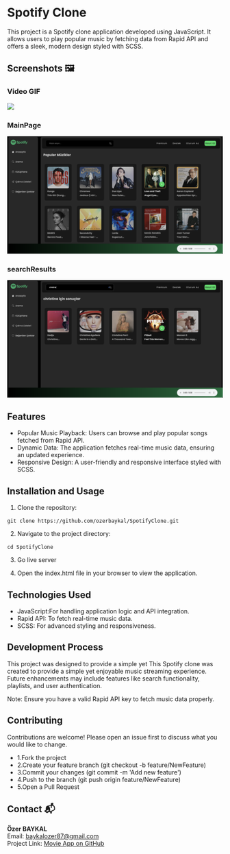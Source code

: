 # Spotify Clone

This project is a Spotify clone application developed using JavaScript. It allows users to play popular music by fetching data from Rapid API and offers a sleek, modern design styled with SCSS.

## Screenshots 🖼️

### Video GIF

![](./images/spotifyrecord.gif)

### MainPage

![](./images/mainpage.png)

### searchResults

![](./images/searchresults.png)

## Features

- Popular Music Playback: Users can browse and play popular songs fetched from Rapid API.
- Dynamic Data: The application fetches real-time music data, ensuring an updated experience.
- Responsive Design: A user-friendly and responsive interface styled with SCSS.

## Installation and Usage

1. Clone the repository:

```
git clone https://github.com/ozerbaykal/SpotifyClone.git

```

2. Navigate to the project directory:

```
cd SpotifyClone

```

3. Go live server

4. Open the index.html file in your browser to view the application.

## Technologies Used

- JavaScript:For handling application logic and API integration.
- Rapid API: To fetch real-time music data.
- SCSS: For advanced styling and responsiveness.

## Development Process

This project was designed to provide a simple yet This Spotify clone was created to provide a simple yet enjoyable music streaming experience. Future enhancements may include features like search functionality, playlists, and user authentication.

Note: Ensure you have a valid Rapid API key to fetch music data properly.

## Contributing

Contributions are welcome! Please open an issue first to discuss what you would like to change.

- 1.Fork the project
- 2.Create your feature branch (git checkout -b feature/NewFeature)
- 3.Commit your changes (git commit -m 'Add new feature')
- 4.Push to the branch (git push origin feature/NewFeature)
- 5.Open a Pull Request

## Contact 📬

**Özer BAYKAL**  
Email: [baykalozer87@gmail.com](mailto:baykalozer87@gmail.com)  
Project Link: [Movie App on GitHub](https://github.com/ozerbaykal/SpotifyClone)
